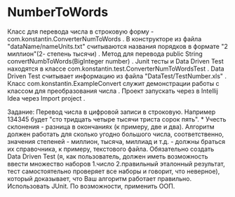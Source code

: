# NumberToWords

Класс для перевода числа в строковую форму - com.konstantin.ConverterNumToWords . В конструкторе из файла "dataName/nameUnits.txt" считываются названия порядков в формате "2 миллион"(2- степень тысячи) . Метод для перевода public String convertNumbToWords(BigInteger number) . Junit тесты и Data Driven Test находятся в классе com.konstantin.test.ConverterNumToWordsTest . Data Driven Test считывает информацию из файла "DataTest/TestNumber.xls" . Класс com.konstantin.ExampleConvert служит демонстрации работы с классом для преобразования числа . Проект запускать через в Intellij Idea через Import project .

Задание:
Перевод числа в цифровой записи в строковую. Например 134345 будет "сто тридцать четыре тысячи триста сорок пять". * Учесть склонения - разница в окончаниях (к примеру, две и два).
Алгоритм должен работать для сколько угодно большого числа, соответственно, значения степеней - миллион, тысяча, миллиад и т.д. - должны браться их справочника, к примеру, текстового файла.
Обязательно создать Data Driven Test (я, как пользователь, должен иметь возможность ввести множество наборов 1.число 2.правильный эталонный результат, тест самостоятельно проверяет все наборы и говорит, что неверное), который доказывает, что Ваш алгоритм работает правильно. Использовать JUnit.
По возможности, применить ООП.
